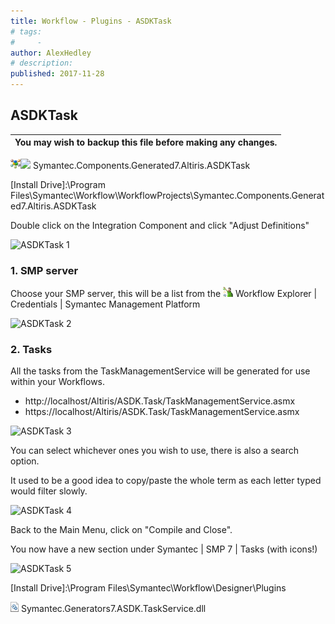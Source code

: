 ```yaml
---
title: Workflow - Plugins - ASDKTask
# tags:
#     - 
author: AlexHedley
# description: 
published: 2017-11-28
---
```


## ASDKTask

| You may wish to backup this file before making any changes. |
| --- |

![Int](images\Int.png)![](images\wAAACH5BAEKAAAALAAAAAABAAEAAAICRAEAOw%3d%3d) Symantec.Components.Generated7.Altiris.ASDKTask
  
[Install Drive]:\Program Files\Symantec\Workflow\WorkflowProjects\Symantec.Components.Generated7.Altiris.ASDKTask

Double click on the Integration Component and click "Adjust Definitions"
  
![ASDKTask 1](images\ASDKTask_1.png)

### 1. SMP server
  
Choose your SMP server, this will be a list from the ![](images\Workflow.png) Workflow Explorer | Credentials | Symantec Management Platform
  
![ASDKTask 2](images\ASDKTask_2.png)
  
### 2. Tasks
  
All the tasks from the TaskManagementService will be generated for use within your Workflows.
  
- http://localhost/Altiris/ASDK.Task/TaskManagementService.asmx
- https://localhost/Altiris/ASDK.Task/TaskManagementService.asmx

![ASDKTask 3](images\ASDKTask_3_.png)

You can select whichever ones you wish to use, there is also a search option.
  
It used to be a good idea to copy/paste the whole term as each letter typed would filter slowly.
  
![ASDKTask 4](images\ASDKTask_4.png)
  
Back to the Main Menu, click on "Compile and Close".
  
You now have a new section under Symantec | SMP 7 | Tasks (with icons!)
  
![ASDKTask 5](images\ASDKTask_5.png)

[Install Drive]:\Program Files\Symantec\Workflow\Designer\Plugins
  
![DLL](images\dll.png) Symantec.Generators7.ASDK.TaskService.dll
